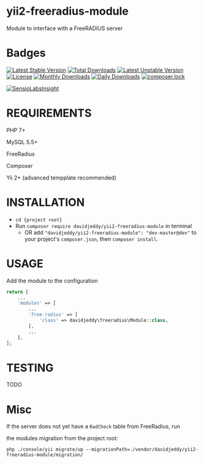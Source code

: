 # yii2-freeradius-module

Module to interface with a FreeRADIUS server


# Badges
[![Latest Stable Version](https://poser.pugx.org/davidjeddy/yii2-freeradius-module/v/stable?format=flat-square)](https://packagist.org/packages/davidjeddy/yii2-freeradius-module)
[![Total Downloads](https://poser.pugx.org/davidjeddy/yii2-freeradius-module/downloads)](https://packagist.org/packages/davidjeddy/yii2-freeradius-module)
[![Latest Unstable Version](https://poser.pugx.org/davidjeddy/yii2-freeradius-module/v/unstable?format=flat-square)](https://packagist.org/packages/davidjeddy/yii2-freeradius-module)
[![License](https://poser.pugx.org/davidjeddy/yii2-freeradius-module/license?format=flat-square)](https://packagist.org/packages/davidjeddy/yii2-freeradius-module)
[![Monthly Downloads](https://poser.pugx.org/davidjeddy/yii2-freeradius-module/d/monthly?format=flat-square)](https://packagist.org/packages/davidjeddy/yii2-freeradius-module)
[![Daily Downloads](https://poser.pugx.org/davidjeddy/yii2-freeradius-module/d/daily?format=flat-square)](https://packagist.org/packages/davidjeddy/yii2-freeradius-module)
[![composer.lock](https://poser.pugx.org/davidjeddy/yii2-freeradius-module/composerlock?format=flat-square)](https://packagist.org/packages/davidjeddy/yii2-freeradius-module)


[![SensioLabsInsight](https://insight.sensiolabs.com/projects/0137c455-b0f7-482b-982e-182521bc2a11/big.png)](https://insight.sensiolabs.com/projects/0137c455-b0f7-482b-982e-182521bc2a11)

# REQUIREMENTS

PHP 7+

MySQL 5.5+

FreeRadius

Composer

Yii 2+ (advanced tempplate recommended)

# INSTALLATION

 + `cd {project root}`
 + Run `composer require davidjeddy/yii2-freeradius-module` in terminal
     + OR add `"davidjeddy/yii2-freeradius-module": "dev-master@dev"` to your project's  `composer.json`, then `composer install`.

# USAGE

Add the module to the configuration

```PHP
return [
    ...
    'modules' => [
        ...
        'free-radius' => [
            'class' => davidjeddy\freeradius\Module::class,
        ],
        ...
    ],
];

```

# TESTING

TODO

# Misc
If the server does not yet have a `RadCheck` table from FreeRadius, run

the modules migration from the project root:

`php ./console/yii migrate/up --migrationPath=./vendor/davidjeddy/yii2-freeradius-module/migration/`

